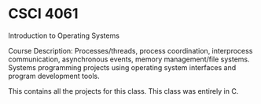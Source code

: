 # CSCI 4061
Introduction to Operating Systems

Course Description: Processes/threads, process coordination, interprocess communication, asynchronous events, memory management/file systems. Systems programming projects using operating system interfaces and program development tools.

This contains all the projects for this class. This class was entirely in C.
